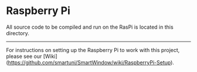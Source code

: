# Raspberry Pi
All source code to be compiled and run on the RasPi is located in this directory.

---

For instructions on setting up the Raspberry Pi to work with this project, please see our [Wiki] (https://github.com/smartuni/SmartWindow/wiki/RaspberryPi-Setup).
